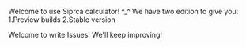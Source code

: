 Welcome to use Siprca calculator!
^_^
We have two edition to give you:
1.Preview builds
2.Stable version

Welcome to write Issues!
We'll keep improving!
